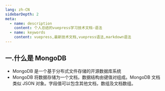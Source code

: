```yaml
---
lang: zh-CN
sidebarDepth: 2
meta:
  - name: description
    content: 个人总结的vuepress学习技术文档-语法
  - name: keywords
    content: vuepress,最新技术文档,vuepress语法,markdown语法
---
```


## 一.什么是 MongoDB

- MongoDB 是一个基于分布式文件存储的开源数据库系统
- MongoDB 将数据存储为一个文档，数据结构由键值对组成。MongoDB 文档类似 JSON 对象。字段值可以包含其他文档，数组及文档数组。

